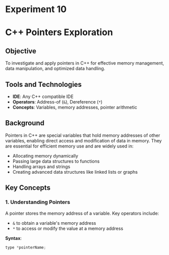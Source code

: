 # Experiment 10
# C++ Pointers Exploration

## Objective
To investigate and apply pointers in C++ for effective memory management, data manipulation, and optimized data handling.

## Tools and Technologies
- **IDE**: Any C++ compatible IDE
- **Operators**: Address-of (`&`), Dereference (`*`)
- **Concepts**: Variables, memory addresses, pointer arithmetic

## Background
Pointers in C++ are special variables that hold memory addresses of other variables, enabling direct access and modification of data in memory. They are essential for efficient memory use and are widely used in:

- Allocating memory dynamically
- Passing large data structures to functions
- Handling arrays and strings
- Creating advanced data structures like linked lists or graphs

## Key Concepts

### 1. Understanding Pointers
A pointer stores the memory address of a variable. Key operators include:
- `&` to obtain a variable's memory address
- `*` to access or modify the value at a memory address

**Syntax**:
```cpp
type *pointerName;

